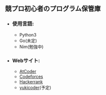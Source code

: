 ## 競プロ初心者のプログラム保管庫
* ### 使用言語:  
  * Python3
  * Go(未定)  
  * Nim(勉強中)

* ### Webサイト:
  * [AtCoder](https://atcoder.jp/home)  
  * [Codeforces](https://codeforces.com/)
  * [Hackerrank](https://www.hackerrank.com/)
  * [yukicoder](https://yukicoder.me/)(予定)
